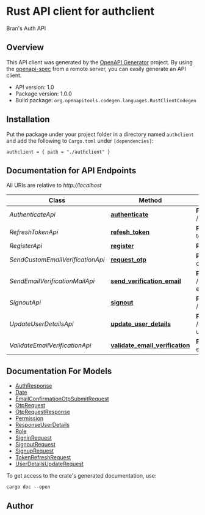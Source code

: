 # Rust API client for authclient

Bran's Auth API


## Overview

This API client was generated by the [OpenAPI Generator](https://openapi-generator.tech) project.  By using the [openapi-spec](https://openapis.org) from a remote server, you can easily generate an API client.

- API version: 1.0
- Package version: 1.0.0
- Build package: `org.openapitools.codegen.languages.RustClientCodegen`

## Installation

Put the package under your project folder in a directory named `authclient` and add the following to `Cargo.toml` under `[dependencies]`:

```
authclient = { path = "./authclient" }
```

## Documentation for API Endpoints

All URIs are relative to *http://localhost*

Class | Method | HTTP request | Description
------------ | ------------- | ------------- | -------------
*AuthenticateApi* | [**authenticate**](docs/AuthenticateApi.md#authenticate) | **POST** /api/v1/auth/public/authenticate | 
*RefreshTokenApi* | [**refesh_token**](docs/RefreshTokenApi.md#refesh_token) | **POST** /api/v1/auth/public/refresh-token | 
*RegisterApi* | [**register**](docs/RegisterApi.md#register) | **POST** /api/v1/auth/public/register | 
*SendCustomEmailVerificationApi* | [**request_otp**](docs/SendCustomEmailVerificationApi.md#request_otp) | **POST** /api/v1/auth/public/request-otp | 
*SendEmailVerificationMailApi* | [**send_verification_email**](docs/SendEmailVerificationMailApi.md#send_verification_email) | **POST** /api/v1/auth/authenticated/send-email-verification-mail | 
*SignoutApi* | [**signout**](docs/SignoutApi.md#signout) | **POST** /api/v1/auth/authenticated/logout | 
*UpdateUserDetailsApi* | [**update_user_details**](docs/UpdateUserDetailsApi.md#update_user_details) | **POST** /api/v1/auth/authenticated/update-user-details | 
*ValidateEmailVerificationApi* | [**validate_email_verification**](docs/ValidateEmailVerificationApi.md#validate_email_verification) | **POST** /api/v1/auth/public/validate-email-verification | 


## Documentation For Models

 - [AuthResponse](docs/AuthResponse.md)
 - [Date](docs/Date.md)
 - [EmailConfirmationOtpSubmitRequest](docs/EmailConfirmationOtpSubmitRequest.md)
 - [OtpRequest](docs/OtpRequest.md)
 - [OtpRequestResponse](docs/OtpRequestResponse.md)
 - [Permission](docs/Permission.md)
 - [ResponseUserDetails](docs/ResponseUserDetails.md)
 - [Role](docs/Role.md)
 - [SigninRequest](docs/SigninRequest.md)
 - [SignoutRequest](docs/SignoutRequest.md)
 - [SignupRequest](docs/SignupRequest.md)
 - [TokenRefreshRequest](docs/TokenRefreshRequest.md)
 - [UserDetailsUpdateRequest](docs/UserDetailsUpdateRequest.md)


To get access to the crate's generated documentation, use:

```
cargo doc --open
```

## Author



